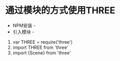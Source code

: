 # 通过模块的方式使用THREE #
- NPM安装 -
- 引入模块 -
 1. var THREE = require('three')
 2. import THREE from 'three'
 3. import {Scene} from 'three'